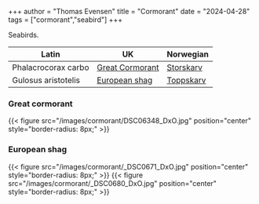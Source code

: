 +++
author = "Thomas Evensen"
title = "Cormorant"
date = "2024-04-28"
tags = ["cormorant","seabird"]
+++

Seabirds.


| Latin      | UK | Norwegian |
| --------- |  --------- |    --------- |
| Phalacrocorax carbo | [Great Cormorant](https://en.wikipedia.org/wiki/Great_cormorant) | [Storskarv](https://no.wikipedia.org/wiki/Storskarv) |
| Gulosus aristotelis | [European shag](https://en.wikipedia.org/wiki/European_shag) | [Toppskarv](https://no.wikipedia.org/wiki/Toppskarv) |

### Great cormorant

{{< figure src="/images/cormorant/DSC06348_DxO.jpg" position="center" style="border-radius: 8px;" >}}

### European shag

{{< figure src="/images/cormorant/_DSC0671_DxO.jpg" position="center" style="border-radius: 8px;" >}}
{{< figure src="/images/cormorant/_DSC0680_DxO.jpg" position="center" style="border-radius: 8px;" >}}
